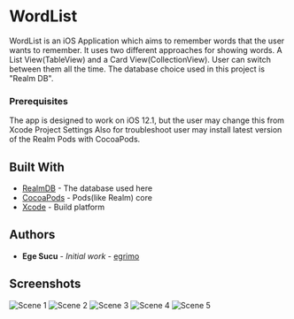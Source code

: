 # WordList

WordList is an iOS Application which aims to remember words that the user wants to remember. It uses two different approaches for showing words. A List View(TableView) and a Card View(CollectionView). User can switch between them all the time. The database choice used in this project is "Realm DB".

### Prerequisites

The app is designed to work on iOS 12.1, but the user may change this from Xcode Project Settings
Also for troubleshoot user may install latest version of the Realm Pods with CocoaPods.


## Built With

* [RealmDB](https://github.com/realm) - The database used here
* [CocoaPods](https://cocoapods.org) - Pods(like Realm) core
* [Xcode](https://developer.apple.com/xcode/) - Build platform

## Authors

* **Ege Sucu** - *Initial work* - [egrimo](https://github.com/egrimo)

## Screenshots

![Scene 1](https://raw.githubusercontent.com/egrimo/WordList/Screenshots/Scene1.png)
![Scene 2](https://raw.githubusercontent.com/egrimo/WordList/Screenshots/Scene2.png)
![Scene 3](https://raw.githubusercontent.com/egrimo/WordList/Screenshots/Scene3.png)
![Scene 4](https://raw.githubusercontent.com/egrimo/WordList/Screenshots/Scene4.png)
![Scene 5](https://raw.githubusercontent.com/egrimo/WordList/Screenshots/Scene5.png)
